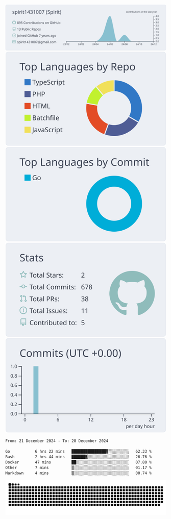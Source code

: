 [![](https://raw.githubusercontent.com/spirit1431007/spirit1431007/master/profile-summary-card-output/nord_bright/0-profile-details.svg)](https://git.io/spiritx)
[![](https://raw.githubusercontent.com/spirit1431007/spirit1431007/master/profile-summary-card-output/nord_bright/1-repos-per-language.svg)](https://git.io/spiritx) [![](https://raw.githubusercontent.com/spirit1431007/spirit1431007/master/profile-summary-card-output/nord_bright/2-most-commit-language.svg)](https://git.io/spiritx)
[![](https://raw.githubusercontent.com/spirit1431007/spirit1431007/master/profile-summary-card-output/nord_bright/3-stats.svg)](https://git.io/spiritx) [![](https://raw.githubusercontent.com/spirit1431007/spirit1431007/master/profile-summary-card-output/nord_bright/4-productive-time.svg)](https://git.io/spiritx)

<!--START_SECTION:waka-->

```txt
From: 21 December 2024 - To: 28 December 2024

Go           6 hrs 22 mins   ███████████████▓░░░░░░░░░   62.33 %
Bash         2 hrs 44 mins   ██████▓░░░░░░░░░░░░░░░░░░   26.76 %
Docker       47 mins         ██░░░░░░░░░░░░░░░░░░░░░░░   07.80 %
Other        7 mins          ▒░░░░░░░░░░░░░░░░░░░░░░░░   01.17 %
Markdown     4 mins          ▒░░░░░░░░░░░░░░░░░░░░░░░░   00.74 %
```

<!--END_SECTION:waka-->

![contribution](https://github.com/spirit1431007/spirit1431007/blob/output/github-contribution-grid-snake.svg)
